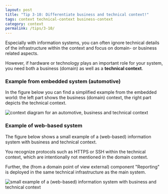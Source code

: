 ```yaml
---
layout: post
title: "Tip 3-10: Differentiate business and technical context!"
tags: context technical-context business-context
category: context
permalink: /tips/3-10/
---
```


Especially with information systems, you can often ignore technical details
of the infrastructure within the context and focus on domain- or business
related aspects.

However, if hardware or technology plays an important role for your system,
you need both a business (domain) as well as a **technical context**.

### Example from embedded system (automotive)
In the figure below you can find a simplified example from the
embedded world: the left part shows the business (domain) context, the right
part depicts the technical context.

![context diagram for an automotive, business and technical context]({{site.imageurl}}/03-technical-context-automotive.png)

### Example of web-based system
The figure below shows a small example of a (web-based) information system
with business and technical context.

You recognize protocols such as HTTPS or SSH within the technical context,
which are intentionally not mentioned in the domain context.

Further, the (from a domain point of view external) component "Reporting" is
deployed in the same technical infrastructure as the main system.

![small example of a (web-based) information system with business and technical context]({{site.imageurl}}/03-technical-context-info-sys.png)
